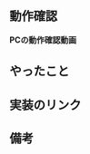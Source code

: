 ## 動作確認

<!-- PCで動かした場合の動作確認を動画で貼る or 見た目のみの作成で機能が必要ない場合は画像でOK -->
**PCの動作確認動画**

## やったこと
<!-- 実装した内容を書く-->

## 実装のリンク
<!-- ガントチャートのタスク対象のセルのリンクを貼る -->

## 備考

<!-- なければ、書かなくても良い。相談事項があれば、ここに書く。-->